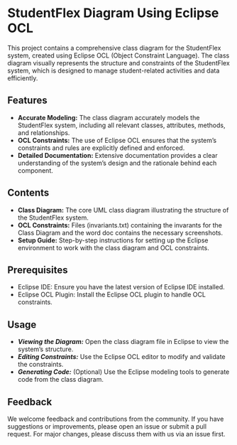 # StudentFlex Diagram Using Eclipse OCL

This project contains a comprehensive class diagram for the StudentFlex system, created using Eclipse OCL (Object Constraint Language). The class diagram visually represents the structure and constraints of the StudentFlex system, which is designed to manage student-related activities and data efficiently.



## Features

- **Accurate Modeling:** The class diagram accurately models the StudentFlex system, including all relevant classes, attributes, methods, and relationships.
- **OCL Constraints:** The use of Eclipse OCL ensures that the system’s constraints and rules are explicitly defined and enforced.
- **Detailed Documentation:** Extensive documentation provides a clear understanding of the system’s design and the rationale behind each component.




## Contents

- **Class Diagram:** The core UML class diagram illustrating the structure of the StudentFlex system.
- **OCL Constraints:** Files (invariants.txt) containing the invarants for the Class Diagram and the word doc contains the necessary screenshots.
- **Setup Guide:** Step-by-step instructions for setting up the Eclipse environment to work with the class diagram and OCL constraints.


## Prerequisites
- Eclipse IDE: Ensure you have the latest version of Eclipse IDE installed.
- Eclipse OCL Plugin: Install the Eclipse OCL plugin to handle OCL constraints.



## Usage

- ***Viewing the Diagram:*** Open the class diagram file in Eclipse to view the system’s structure.
- ***Editing Constraints:*** Use the Eclipse OCL editor to modify and validate the constraints.
- ***Generating Code:*** (Optional) Use the Eclipse modeling tools to generate code from the class diagram.


## Feedback

We welcome feedback and contributions from the community. If you have suggestions or improvements, please open an issue or submit a pull request. For major changes, please discuss them with us via an issue first.






